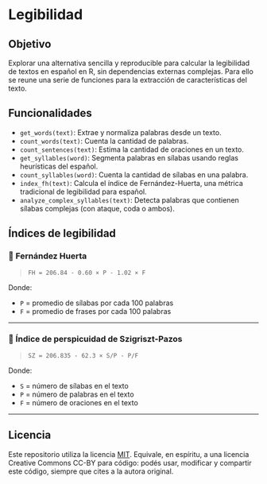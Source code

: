 # Legibilidad

## Objetivo

Explorar una alternativa sencilla y reproducible para calcular la legibilidad de textos en español en R, sin dependencias externas complejas. Para ello se reune una serie de funciones para la extracción de características del texto.

## Funcionalidades

- `get_words(text)`: Extrae y normaliza palabras desde un texto.
- `count_words(text)`: Cuenta la cantidad de palabras.
- `count_sentences(text)`: Estima la cantidad de oraciones en un texto.
- `get_syllables(word)`: Segmenta palabras en sílabas usando reglas heurísticas del español.
- `count_syllables(word)`: Cuenta la cantidad de sílabas en una palabra.
- `index_fh(text)`: Calcula el índice de Fernández-Huerta, una métrica tradicional de legibilidad para español.
- `analyze_complex_syllables(text)`: Detecta palabras que contienen sílabas complejas (con ataque, coda o ambos).

## Índices de legibilidad
### 📐 Fernández Huerta

> `FH = 206.84 - 0.60 × P - 1.02 × F`

Donde:
- `P` = promedio de sílabas por cada 100 palabras
- `F` = promedio de frases por cada 100 palabras

---

### 📐 Índice de perspicuidad de Szigriszt-Pazos

> `SZ = 206.835 - 62.3 × S/P - P/F`

Donde:
- `S` = número de sílabas en el texto
- `P` = número de palabras en el texto
- `F` = número de oraciones en el texto

---


## Licencia

Este repositorio utiliza la licencia [MIT](LICENSE). Equivale, en espíritu, a una licencia Creative Commons CC-BY para código: podés usar, modificar y compartir este código, siempre que cites a la autora original.
